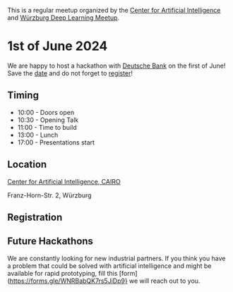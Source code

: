 This is a regular meetup organized by the [Center for Artificial Intelligence](https://www.thws.de/forschung/institute/cairo/) and [Würzburg Deep Learning Meetup](https://www.meetup.com/de-DE/wurzburg-deep-learning-meetup/).

# 1st of June 2024

We are happy to host a hackathon with [Deutsche Bank](https://www.deutsche-bank.de/) on the first of June! Save the [date](https://calendar.app.google/RTdBqsqTJR4fgC8w6) and do not forget to [register]([()])!

## Timing  

* 10:00 - Doors open
* 10:30 - Opening Talk
* 11:00 - Time to build
* 13:00 - Lunch
* 17:00 - Presentations start

## Location

[Center for Artificial Intelligence, CAIRO](https://maps.app.goo.gl/R6jWrfCHYtWgTZyQ8)

Franz-Horn-Str. 2, Würzburg


## Registration


## Future Hackathons

We are constantly looking for new industrial partners. If you think you have a problem that could be solved with artificial intelligence and might be available for rapid prototyping, fill this [form](https://forms.gle/WNRBabQK7rs5JiDp9} we will reach out to you.
